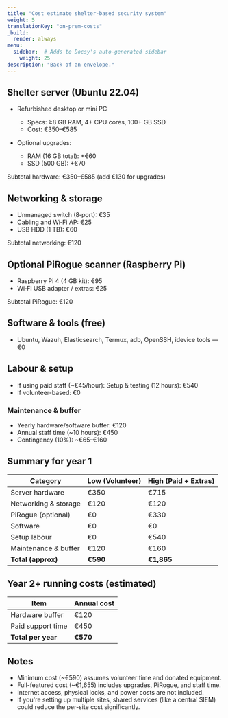 ```yaml
---
title: "Cost estimate shelter-based security system"
weight: 5
translationKey: "on-prem-costs"
_build:
  render: always
menu:
  sidebar:  # Adds to Docsy's auto-generated sidebar
    weight: 25
description: "Back of an envelope."
---
```


## Shelter server (Ubuntu 22.04)

* Refurbished desktop or mini PC

  * Specs: ≥8 GB RAM, 4+ CPU cores, 100+ GB SSD
  * Cost: €350–€585

* Optional upgrades:

  * RAM (16 GB total): +€60
  * SSD (500 GB): +€70

Subtotal hardware: €350–€585 (add €130 for upgrades)

## Networking & storage

* Unmanaged switch (8‑port): €35
* Cabling and Wi‑Fi AP: €25
* USB HDD (1 TB): €60

Subtotal networking: €120

## Optional PiRogue scanner (Raspberry Pi)

* Raspberry Pi 4 (4 GB kit): €95
* Wi‑Fi USB adapter / extras: €25

Subtotal PiRogue: €120

## Software & tools (free)

* Ubuntu, Wazuh, Elasticsearch, Termux, adb, OpenSSH, idevice tools — €0

## Labour & setup

* If using paid staff (\~€45/hour): Setup & testing (12 hours): €540
* If volunteer-based: €0

### Maintenance & buffer

* Yearly hardware/software buffer: €120
* Annual staff time (\~10 hours): €450
* Contingency (10%): \~€65–€160

## Summary for year 1

| Category             | Low (Volunteer) | High (Paid + Extras) |
|----------------------|-----------------|----------------------|
| Server hardware      | €350            | €715                 |
| Networking & storage | €120            | €120                 |
| PiRogue (optional)   | €0              | €330                 |
| Software             | €0              | €0                   |
| Setup labour         | €0              | €540                 |
| Maintenance & buffer | €120            | €160                 |
| **Total (approx)**   | **€590**        | **€1,865**           |

## Year 2+ running costs (estimated)

| Item               | Annual cost |
|--------------------|-------------|
| Hardware buffer    | €120        |
| Paid support time  | €450        |
| **Total per year** | **€570**    |

## Notes

* Minimum cost (\~€590) assumes volunteer time and donated equipment.
* Full-featured cost (\~€1,655) includes upgrades, PiRogue, and staff time.
* Internet access, physical locks, and power costs are not included.
* If you're setting up multiple sites, shared services (like a central SIEM) could reduce the per-site cost significantly.
